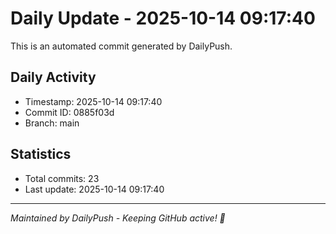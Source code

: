 # Daily Update - 2025-10-14 09:17:40

This is an automated commit generated by DailyPush.

## Daily Activity
- Timestamp: 2025-10-14 09:17:40
- Commit ID: 0885f03d
- Branch: main

## Statistics
- Total commits: 23
- Last update: 2025-10-14 09:17:40

---
*Maintained by DailyPush - Keeping GitHub active! 🚀*
